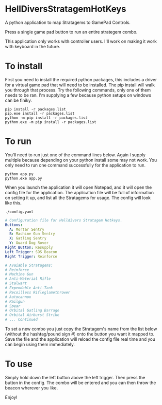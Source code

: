 # HellDiversStratagemHotKeys
A python application to map Stratagems to GamePad Controls.

Press a single game pad button to run an entire strategem combo.

This application only works with controller users. I'll work on making it work with keyboard in the future.

# To install
First you need to install the required python packages, this includes a driver for a virtual game pad that will need to be installed. The pip install will walk you through that process.
Try the following commands, only one of them needs to be ran. I'm supplying a few because python setups on windows can be finiky.
```
pip install -r packages.list
pip.exe install -r packages.list
python -m pip install -r packages.list
python.exe -m pip install -r packages.list
```
# To run
You'll need to run just one of the command lines below. Again I supply multiple because depending on your python install some may not work. You only need to run one command successfully for the application to run.
```
python app.py
python.exe app.py
```

When you launch the application it will open Notepad, and it will open the config file for the application. The application file will be full of information on setting it up, and list all the Stratagems for usage.
The config will look like this.

```./config.yaml```
```yaml
# Configuration file for Helldivers Stratagem Hotkeys.
Buttons:
  A: Mortar Sentry
  B: Machine Gun Sentry
  X: Gatling Sentry
  Y: Guard Dog Rover
Right Button: Resupply
Left Trigger: SOS Beacon
Right Trigger: Reinforce

# Avaiable Stratagems: 
# Reinforce
# Machine Gun
# Anti-Material Rifle
# Stalwart
# Expendable Anti-Tank
# Recoilless Rifleglamethrower
# Autocannon
# Railgun
# Spear
# Orbital Gatling Barrage
# Orbital Airburst Strike
# ... Continued
```

To set a new combo you just copy the Stratagem's name from the list below (without the hashtag/pound sign #) onto the button you want it mapped to.
Save the file and the application will reload the config file real time and you can begin using them immediately.

# To use
Simply hold down the left button above the left trigger. Then press the button in the config. The combo will be entered and you can then throw the beacon wherever you like.

Enjoy!
